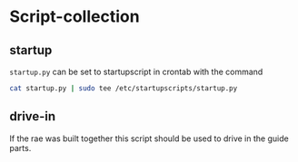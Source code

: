 # Script-collection
## startup
`startup.py` can be set to startupscript in crontab with the command

```bash
cat startup.py | sudo tee /etc/startupscripts/startup.py
```
## drive-in

If the rae was built together this script should be used to drive in the guide parts.